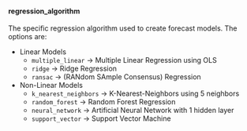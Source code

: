 #### regression_algorithm
The specific regression algorithm used to create forecast models. The options are:  

* Linear Models
    * `multiple_linear` -> Multiple Linear Regression using OLS
    * `ridge` -> Ridge Regression
    * `ransac` -> (RANdom SAmple Consensus) Regression
* Non-Linear Models
    * `k_nearest_neighbors` -> K-Nearest-Neighbors using 5 neighbors
    * `random_forest` -> Random Forest Regression
    * `neural_network` -> Artificial Neural Network with 1 hidden layer
    * `support_vector` -> Support Vector Machine